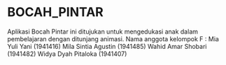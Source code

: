 # BOCAH_PINTAR
Aplikasi Bocah Pintar ini ditujukan untuk mengedukasi anak dalam pembelajaran dengan ditunjang animasi. 
Nama anggota kelompok F : 
Mia Yuli Yani (1941416)
Mila Sintia Agustin (1941485)
Wahid Amar Shobari (1941482)
Widya Dyah Pitaloka (1941407)
